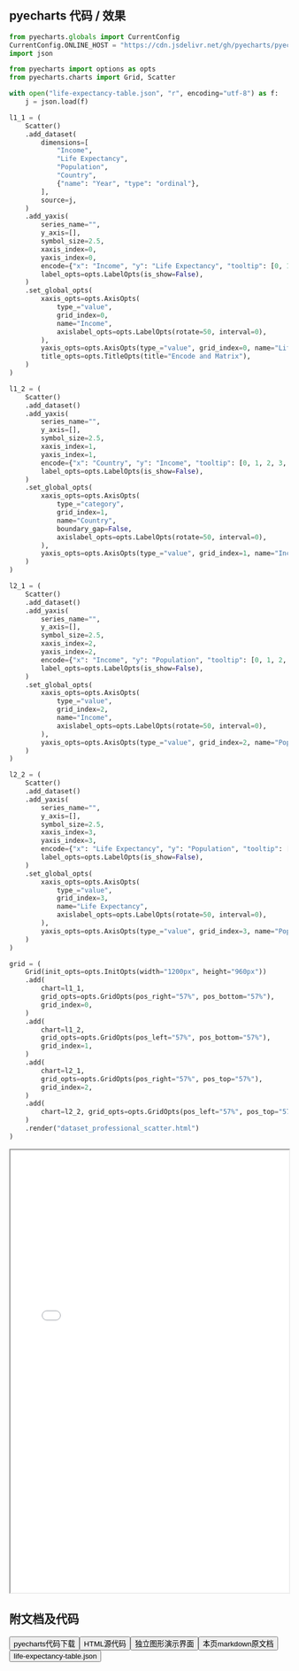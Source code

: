 
## pyecharts 代码 / 效果

```python
from pyecharts.globals import CurrentConfig
CurrentConfig.ONLINE_HOST = "https://cdn.jsdelivr.net/gh/pyecharts/pyecharts-assets@latest/assets/"
import json

from pyecharts import options as opts
from pyecharts.charts import Grid, Scatter

with open("life-expectancy-table.json", "r", encoding="utf-8") as f:
    j = json.load(f)

l1_1 = (
    Scatter()
    .add_dataset(
        dimensions=[
            "Income",
            "Life Expectancy",
            "Population",
            "Country",
            {"name": "Year", "type": "ordinal"},
        ],
        source=j,
    )
    .add_yaxis(
        series_name="",
        y_axis=[],
        symbol_size=2.5,
        xaxis_index=0,
        yaxis_index=0,
        encode={"x": "Income", "y": "Life Expectancy", "tooltip": [0, 1, 2, 3, 4]},
        label_opts=opts.LabelOpts(is_show=False),
    )
    .set_global_opts(
        xaxis_opts=opts.AxisOpts(
            type_="value",
            grid_index=0,
            name="Income",
            axislabel_opts=opts.LabelOpts(rotate=50, interval=0),
        ),
        yaxis_opts=opts.AxisOpts(type_="value", grid_index=0, name="Life Expectancy"),
        title_opts=opts.TitleOpts(title="Encode and Matrix"),
    )
)

l1_2 = (
    Scatter()
    .add_dataset()
    .add_yaxis(
        series_name="",
        y_axis=[],
        symbol_size=2.5,
        xaxis_index=1,
        yaxis_index=1,
        encode={"x": "Country", "y": "Income", "tooltip": [0, 1, 2, 3, 4]},
        label_opts=opts.LabelOpts(is_show=False),
    )
    .set_global_opts(
        xaxis_opts=opts.AxisOpts(
            type_="category",
            grid_index=1,
            name="Country",
            boundary_gap=False,
            axislabel_opts=opts.LabelOpts(rotate=50, interval=0),
        ),
        yaxis_opts=opts.AxisOpts(type_="value", grid_index=1, name="Income"),
    )
)

l2_1 = (
    Scatter()
    .add_dataset()
    .add_yaxis(
        series_name="",
        y_axis=[],
        symbol_size=2.5,
        xaxis_index=2,
        yaxis_index=2,
        encode={"x": "Income", "y": "Population", "tooltip": [0, 1, 2, 3, 4]},
        label_opts=opts.LabelOpts(is_show=False),
    )
    .set_global_opts(
        xaxis_opts=opts.AxisOpts(
            type_="value",
            grid_index=2,
            name="Income",
            axislabel_opts=opts.LabelOpts(rotate=50, interval=0),
        ),
        yaxis_opts=opts.AxisOpts(type_="value", grid_index=2, name="Population"),
    )
)

l2_2 = (
    Scatter()
    .add_dataset()
    .add_yaxis(
        series_name="",
        y_axis=[],
        symbol_size=2.5,
        xaxis_index=3,
        yaxis_index=3,
        encode={"x": "Life Expectancy", "y": "Population", "tooltip": [0, 1, 2, 3, 4]},
        label_opts=opts.LabelOpts(is_show=False),
    )
    .set_global_opts(
        xaxis_opts=opts.AxisOpts(
            type_="value",
            grid_index=3,
            name="Life Expectancy",
            axislabel_opts=opts.LabelOpts(rotate=50, interval=0),
        ),
        yaxis_opts=opts.AxisOpts(type_="value", grid_index=3, name="Population"),
    )
)

grid = (
    Grid(init_opts=opts.InitOpts(width="1200px", height="960px"))
    .add(
        chart=l1_1,
        grid_opts=opts.GridOpts(pos_right="57%", pos_bottom="57%"),
        grid_index=0,
    )
    .add(
        chart=l1_2,
        grid_opts=opts.GridOpts(pos_left="57%", pos_bottom="57%"),
        grid_index=1,
    )
    .add(
        chart=l2_1,
        grid_opts=opts.GridOpts(pos_right="57%", pos_top="57%"),
        grid_index=2,
    )
    .add(
        chart=l2_2, grid_opts=opts.GridOpts(pos_left="57%", pos_top="57%"), grid_index=3
    )
    .render("dataset_professional_scatter.html")
)

```

<iframe width="100%" height="800px" src="/pyecharts/Dataset/dataset_professional_scatter.html"></iframe>

## 附文档及代码

<a href="https://cdn.jsdelivr.net/gh/wfy-belief/python/docs/pyecharts/Dataset/dataset_professional_scatter.py"><button class="mybutton">pyecharts代码下载</button></a><a href="https://cdn.jsdelivr.net/gh/wfy-belief/python/docs/pyecharts/Dataset/dataset_professional_scatter.html"><button class="mybutton">HTML源代码</button></a><a href="https://python.wfyblog.cn/pyecharts/Dataset/dataset_professional_scatter.html"><button class="mybutton">独立图形演示界面</button></a><a href="https://cdn.jsdelivr.net/gh/wfy-belief/python/docs/pyecharts/Dataset/dataset_professional_scatter.md"><button class="mybutton">本页markdown原文档</button></a><a href="https://cdn.jsdelivr.net/gh/wfy-belief/python/docs/pyecharts/Dataset/life-expectancy-table.json"><button class="mybutton">life-expectancy-table.json</button></a>